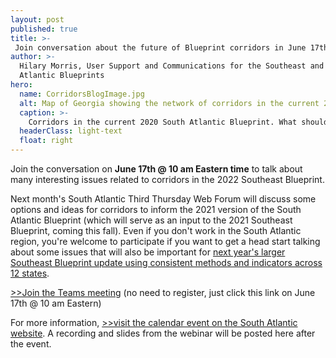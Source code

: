 ```yaml
---
layout: post
published: true
title: >-
 Join conversation about the future of Blueprint corridors in June 17th webinar
author: >-
  Hilary Morris, User Support and Communications for the Southeast and South
  Atlantic Blueprints
hero:
  name: CorridorsBlogImage.jpg
  alt: Map of Georgia showing the network of corridors in the current 2020 South Atlantic Blueprint in gray.
  caption: >-
    Corridors in the current 2020 South Atlantic Blueprint. What should corridors look like in the future?
  headerClass: light-text
  float: right
---
```

Join the conversation on **June 17th @ 10 am Eastern time** to talk about many interesting issues related to corridors in the 2022 Southeast Blueprint.

Next month's South Atlantic Third Thursday Web Forum will discuss some options and ideas for corridors to inform the 2021 version of the South Atlantic Blueprint (which will serve as an input to the 2021 Southeast Blueprint, coming this fall). Even if you don't work in the South Atlantic region, you're welcome to participate if you want to get a head start talking about some issues that will also be important for [next year's larger Southeast Blueprint update using consistent methods and indicators across 12 states](http://secassoutheast.org/2021/03/12/New-approach-to-Southeast-Blueprint-in-2022.html).<!--more-->

[>>Join the Teams meeting](https://teams.microsoft.com/l/meetup-join/19%3ameeting_MjliZmYyN2EtOWY1Yi00N2FjLTkyOTYtZWRiNTJkNjAyNGIy%40thread.v2/0?context=%7b%22Tid%22%3a%220693b5ba-4b18-4d7b-9341-f32f400a5494%22%2c%22Oid%22%3a%22765228b1-d0d0-4438-812e-51cbb57819f1%22%7d) (no need to register, just click this link on June 17th @ 10 am Eastern)

For more information, [>>visit the calendar event on the South Atlantic website](https://www.southatlanticlcc.org/event/third-thursday-web-forum-help-shape-the-future-of-corridors-in-the-blueprint/). A recording and slides from the webinar will be posted here after the event.

